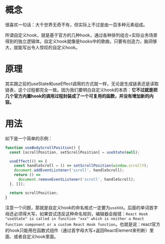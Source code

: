 # 概念

很喜欢一句话：大千世界无奇不有，但实际上不过是由一百多种元素组成。

所谓自定义hook，就是基于官方的几种hook，通过各种排列组合+实际业务场景得到的独立逻辑体。自定义hook就像是hooks中的歌曲，只要有创造力，脑洞够大，就能写出令人惊叹的自定义hook。

# 原理

其实跟之前的useState和useEffect调用的方式就一样，无论是生成链表还是读取链表，这个过程都完全一致。因为我们要明白自定义hook的本质：**它不过就是把几个官方内置hook的调用过程封装成了一个可复用的函数，并没有增加新的内容。**

# 用法

如下是一个简单的示例：

```js
function useBodyScrollPosition() {
  const [scrollPosition, setScrollPosition] = useState(null);

  useEffect(() => {
    const handleScroll = () => setScrollPosition(window.scrollY);
    document.addEventListener('scroll', handleScroll);
    return () =>
      document.removeEventListener('scroll', handleScroll);
  }, []);

  return scrollPosition;
}
```

注意一个问题，那就是自定义hook的命名格式一定要为`useXXX`。后面的单词首字母还必须得大写，如果尝试违反这种命名规则，编辑器会报错：`React Hook "useState" is called in function "xxx" which is neither a React function component or a custom React Hook function`。也就是说：react官方的hook只能用在函数式组件（通过首字母大写+返回ReactElement来判断）里面、或者自定义hook里面。